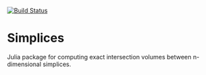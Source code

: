 [![Build Status](https://travis-ci.org/kahaaga/Simplices.jl.svg?branch=master)](https://travis-ci.org/kahaaga/Simplices.jl)

# Simplices

Julia package for computing exact intersection volumes between n-dimensional simplices. 
